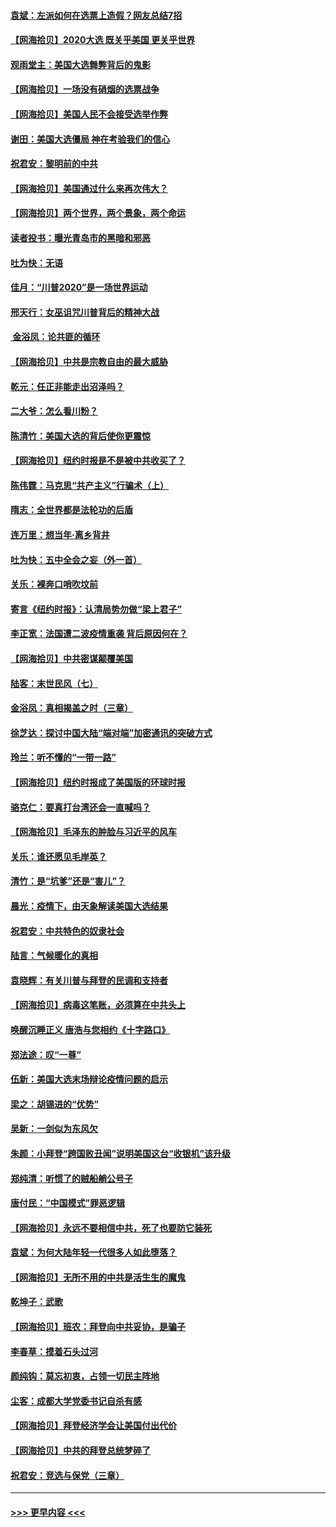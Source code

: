 #### [袁斌：左派如何在选票上造假？网友总结7招](../pages/nsc993/n12533180.md?t=11081151) 
#### [【网海拾贝】2020大选 既关乎美国 更关乎世界](../pages/nsc993/n12533161.md?t=11081151) 
#### [观雨堂主：美国大选舞弊背后的鬼影](../pages/nsc993/n12533153.md?t=11081151) 
#### [【网海拾贝】一场没有硝烟的选票战争](../pages/nsc993/n12531883.md?t=11081151) 
#### [【网海拾贝】美国人民不会接受选举作弊](../pages/nsc993/n12528850.md?t=11081151) 
#### [谢田：美国大选僵局 神在考验我们的信心](../pages/nsc993/n12527932.md?t=11081151) 
#### [祝君安：黎明前的中共](../pages/nsc993/n12524071.md?t=11081151) 
#### [【网海拾贝】美国通过什么来再次伟大？](../pages/nsc993/n12523844.md?t=11081151) 
#### [【网海拾贝】两个世界，两个景象，两个命运](../pages/nsc993/n12521419.md?t=11081151) 
#### [读者投书：曝光青岛市的黑暗和邪恶](../pages/nsc993/n12520988.md?t=11081151) 
#### [吐为快：无语](../pages/nsc993/n12518588.md?t=11081151) 
#### [佳月：“川普2020”是一场世界运动](../pages/nsc993/n12518581.md?t=11081151) 
#### [邢天行：女巫诅咒川普背后的精神大战](../pages/nsc993/n12517257.md?t=11081151) 
#### [ 金浴凤：论共匪的循环](../pages/nsc993/n12517133.md?t=11081151) 
#### [【网海拾贝】中共是宗教自由的最大威胁](../pages/nsc993/n12516879.md?t=11081151) 
#### [乾元：任正非能走出沼泽吗？](../pages/nsc993/n12515831.md?t=11081151) 
#### [二大爷：怎么看川粉？](../pages/nsc993/n12515820.md?t=11081151) 
#### [陈清竹：美国大选的背后使你更震惊](../pages/nsc993/n12515589.md?t=11081151) 
#### [【网海拾贝】纽约时报是不是被中共收买了？](../pages/nsc993/n12515122.md?t=11081151) 
#### [陈伟霆：马克思“共产主义”行骗术（上）](../pages/nsc993/n12510217.md?t=11081151) 
#### [隋志：全世界都是法轮功的后盾](../pages/nsc993/n12510636.md?t=11081151) 
#### [连万里：想当年‧离乡背井](../pages/nsc993/n12510623.md?t=11081151) 
#### [吐为快：五中全会之妄（外一首）](../pages/nsc993/n12510470.md?t=11081151) 
#### [关乐：裸奔口哨吹坟前](../pages/nsc993/n12510403.md?t=11081151) 
#### [寄言《纽约时报》：认清局势勿做“梁上君子”](../pages/nsc993/n12510042.md?t=11081151) 
#### [李正宽：法国遭二波疫情重袭 背后原因何在？](../pages/nsc993/n12509971.md?t=11081151) 
#### [【网海拾贝】中共密谋颠覆美国](../pages/nsc993/n12509816.md?t=11081151) 
#### [陆客：末世民风（七）](../pages/nsc993/n12507822.md?t=11081151) 
#### [金浴凤：真相揭盖之时（三章）](../pages/nsc993/n12507804.md?t=11081151) 
#### [徐芝达：探讨中国大陆“端对端”加密通讯的突破方式](../pages/nsc993/n12507682.md?t=11081151) 
#### [玲兰：听不懂的“一带一路”](../pages/nsc993/n12507669.md?t=11081151) 
#### [【网海拾贝】纽约时报成了美国版的环球时报](../pages/nsc993/n12507053.md?t=11081151) 
#### [骆克仁：要真打台湾还会一直喊吗？](../pages/nsc993/n12506843.md?t=11081151) 
#### [【网海拾贝】毛泽东的肿脸与习近平的风车](../pages/nsc993/n12504537.md?t=11081151) 
#### [关乐：谁还愿见毛岸英？](../pages/nsc993/n12503866.md?t=11081151) 
#### [清竹：是“坑爹”还是“害儿”？](../pages/nsc993/n12503034.md?t=11081151) 
#### [晨光：疫情下，由天象解读美国大选结果](../pages/nsc993/n12502536.md?t=11081151) 
#### [祝君安：中共特色的奴隶社会](../pages/nsc993/n12501529.md?t=11081151) 
#### [陆言：气候暖化的真相](../pages/nsc993/n12501183.md?t=11081151) 
#### [袁晓辉：有关川普与拜登的民调和支持者](../pages/nsc993/n12500433.md?t=11081151) 
#### [【网海拾贝】病毒这笔账，必须算在中共头上](../pages/nsc993/n12500320.md?t=11081151) 
#### [唤醒沉睡正义 唐浩与您相约《十字路口》](../pages/nsc993/n12497980.md?t=11081151) 
#### [郑法途：叹“一尊”](../pages/nsc993/n12498837.md?t=11081151) 
#### [伍新：美国大选末场辩论疫情问题的启示](../pages/nsc993/n12498829.md?t=11081151) 
#### [梁之：胡锡进的“优势”](../pages/nsc993/n12498780.md?t=11081151) 
#### [吴新：一剑似为东风欠](../pages/nsc993/n12498772.md?t=11081151) 
#### [朱颜：小拜登“跨国败丑闻”说明美国这台“收银机”该升级](../pages/nsc993/n12498731.md?t=11081151) 
#### [郑纯清：听惯了的贼船艄公号子](../pages/nsc993/n12498721.md?t=11081151) 
#### [唐付民：“中国模式”罪恶逻辑](../pages/nsc993/n12498310.md?t=11081151) 
#### [【网海拾贝】永远不要相信中共，死了也要防它装死](../pages/nsc993/n12498162.md?t=11081151) 
#### [袁斌：为何大陆年轻一代很多人如此堕落？](../pages/nsc993/n12495696.md?t=11081151) 
#### [【网海拾贝】无所不用的中共是活生生的魔鬼](../pages/nsc993/n12495621.md?t=11081151) 
#### [乾坤子：武歌](../pages/nsc993/n12493391.md?t=11081151) 
#### [【网海拾贝】班农：拜登向中共妥协，是骗子](../pages/nsc993/n12492877.md?t=11081151) 
#### [李春草：摸着石头过河](../pages/nsc993/n12491121.md?t=11081151) 
#### [颜纯钩：莫忘初衷，占领一切民主阵地](../pages/nsc993/n12490965.md?t=11081151) 
#### [尘客：成都大学党委书记自杀有感](../pages/nsc993/n12490950.md?t=11081151) 
#### [【网海拾贝】拜登经济学会让美国付出代价](../pages/nsc993/n12489662.md?t=11081151) 
#### [【网海拾贝】中共的拜登总统梦碎了](../pages/nsc993/n12487896.md?t=11081151) 
#### [祝君安：竞选与保党（三章）](../pages/nsc993/n12487258.md?t=11081151) 

----
#### [ >>> 更早内容 <<< ](../indexes/nsc993-earlier.md)
